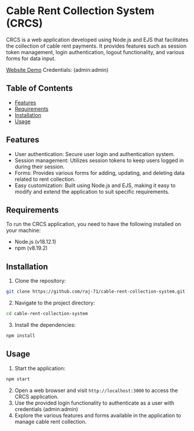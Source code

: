 # Cable Rent Collection System (CRCS)

CRCS is a web application developed using Node.js and EJS that facilitates the collection of cable rent payments. It provides features such as session token management, login authentication, logout functionality, and various forms for data input.

[Website Demo](https://nodejs-production-89e0.up.railway.app/)
Credentials: (admin:admin)

## Table of Contents

- [Features](https://github.com/raj-71/cable-rent-collection-system/#features)
- [Requirements](https://github.com/raj-71/cable-rent-collection-system/#requirements)
- [Installation](https://github.com/raj-71/cable-rent-collection-system/#installation)
- [Usage](https://github.com/raj-71/cable-rent-collection-system/#usage)

## Features

- User authentication: Secure user login and authentication system.
- Session management: Utilizes session tokens to keep users logged in during their session.
- Forms: Provides various forms for adding, updating, and deleting data related to rent collection.
- Easy customization: Built using Node.js and EJS, making it easy to modify and extend the application to suit specific requirements.

## Requirements

To run the CRCS application, you need to have the following installed on your machine:

- Node.js (v18.12.1)
- npm (v8.19.2)

## Installation

1. Clone the repository:
```bash
git clone https://github.com/raj-71/cable-rent-collection-system.git
```
2. Navigate to the project directory:
```bash
cd cable-rent-collection-system
```
3. Install the dependencies:
```bash
npm install
```

## Usage

1. Start the application:
```bash
npm start
```
2. Open a web browser and visit `http://localhost:3000` to access the CRCS application.
3. Use the provided login functionality to authenticate as a user with credentials (admin:admin)
4. Explore the various features and forms available in the application to manage cable rent collection.


